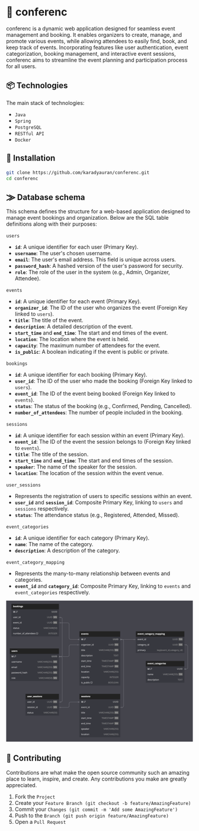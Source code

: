 # 🎪 conferenc

conferenc is a dynamic web application designed for seamless event management and booking. It enables organizers to create, manage, and promote various events, while allowing attendees to easily find, book, and keep track of events. Incorporating features like user authentication, event categorization, booking management, and interactive event sessions, conferenc aims to streamline the event planning and participation process for all users.

## 📦 Technologies
The main stack of technologies:
- `Java`
- `Spring`
- `PostgreSQL`
- `RESTful API`
- `Docker`

## 👾 Installation

```bash
git clone https://github.com/karadyauran/conferenc.git
cd conferenc
```

## ⨠ Database schema

This schema defines the structure for a web-based application designed to manage event bookings and organization. Below are the SQL table definitions along with their purposes:

 `users`
- **`id`**: A unique identifier for each user (Primary Key).
- **`username`**: The user's chosen username.
- **`email`**: The user's email address. This field is unique across users.
- **`password_hash`**: A hashed version of the user's password for security.
- **`role`**: The role of the user in the system (e.g., Admin, Organizer, Attendee).

`events`
- **`id`**: A unique identifier for each event (Primary Key).
- **`organizer_id`**: The ID of the user who organizes the event (Foreign Key linked to `users`).
- **`title`**: The title of the event.
- **`description`**: A detailed description of the event.
- **`start_time`** and **`end_time`**: The start and end times of the event.
- **`location`**: The location where the event is held.
- **`capacity`**: The maximum number of attendees for the event.
- **`is_public`**: A boolean indicating if the event is public or private.

`bookings`
- **`id`**: A unique identifier for each booking (Primary Key).
- **`user_id`**: The ID of the user who made the booking (Foreign Key linked to `users`).
- **`event_id`**: The ID of the event being booked (Foreign Key linked to `events`).
- **`status`**: The status of the booking (e.g., Confirmed, Pending, Cancelled).
- **`number_of_attendees`**: The number of people included in the booking.

`sessions`
- **`id`**: A unique identifier for each session within an event (Primary Key).
- **`event_id`**: The ID of the event the session belongs to (Foreign Key linked to `events`).
- **`title`**: The title of the session.
- **`start_time`** and **`end_time`**: The start and end times of the session.
- **`speaker`**: The name of the speaker for the session.
- **`location`**: The location of the session within the event venue.

`user_sessions`
- Represents the registration of users to specific sessions within an event.
- **`user_id`** and **`session_id`**: Composite Primary Key, linking to `users` and `sessions` respectively.
- **`status`**: The attendance status (e.g., Registered, Attended, Missed).

`event_categories`
- **`id`**: A unique identifier for each category (Primary Key).
- **`name`**: The name of the category.
- **`description`**: A description of the category.

`event_category_mapping`
- Represents the many-to-many relationship between events and categories.
- **`event_id`** and **`category_id`**: Composite Primary Key, linking to `events` and `event_categories` respectively.

![Database schema](assets/db_schema.png)

## 🤝 Contributing

Contributions are what make the open source community such an amazing place to learn, inspire, and create. Any contributions you make are greatly appreciated.

1. Fork the `Project`
2. Create your `Feature Branch (git checkout -b feature/AmazingFeature)`
3. Commit your `Changes (git commit -m 'Add some AmazingFeature')`
4. Push to the `Branch (git push origin feature/AmazingFeature)`
5. Open a `Pull Request`

